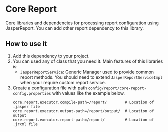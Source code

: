 # Core Report
Core libraries and dependencies for processing report configuration using JasperReport. You can add other report dependency to this library.

## How to use it
1. Add this dependency to your project.
2. You can used any of class that you need it. Main features of this libraries is:
   - `JasperReportService`: Generic Manager used to provide common report methods. You should need to extend `JasperReportServiceImpl` when your require custom report service.
3. Create a configuration file with path `config/report/core-report-config.properties` with values like the example below.
   ```properties
   core.report.executor.compile-path=/report/        # Location of .jasper file
   core.report.executor.output-path=/report/output/  # Location of output
   core.report.executor.report-path=/report/         # Location of .jrxml file
   ```
